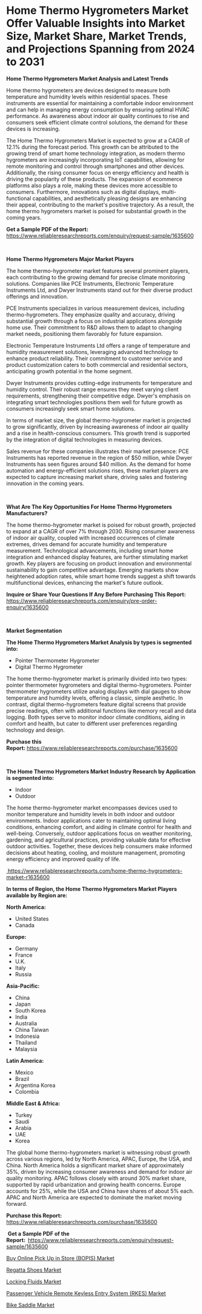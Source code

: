 <p><h1>Home Thermo Hygrometers Market Offer Valuable Insights into Market Size, Market Share, Market Trends, and Projections Spanning from 2024 to 2031</h1></p><p><strong>Home Thermo Hygrometers Market Analysis and Latest Trends</strong></p>
<p><p>Home thermo hygrometers are devices designed to measure both temperature and humidity levels within residential spaces. These instruments are essential for maintaining a comfortable indoor environment and can help in managing energy consumption by ensuring optimal HVAC performance. As awareness about indoor air quality continues to rise and consumers seek efficient climate control solutions, the demand for these devices is increasing.</p><p>The Home Thermo Hygrometers Market is expected to grow at a CAGR of 12.1% during the forecast period. This growth can be attributed to the growing trend of smart home technology integration, as modern thermo hygrometers are increasingly incorporating IoT capabilities, allowing for remote monitoring and control through smartphones and other devices. Additionally, the rising consumer focus on energy efficiency and health is driving the popularity of these products. The expansion of ecommerce platforms also plays a role, making these devices more accessible to consumers. Furthermore, innovations such as digital displays, multi-functional capabilities, and aesthetically pleasing designs are enhancing their appeal, contributing to the market's positive trajectory. As a result, the home thermo hygrometers market is poised for substantial growth in the coming years.</p></p>
<p><strong>Get a Sample PDF of the Report:&nbsp;</strong> <a href="https://www.reliableresearchreports.com/enquiry/request-sample/1635600">https://www.reliableresearchreports.com/enquiry/request-sample/1635600</a></p>
<p>&nbsp;</p>
<p><strong>Home Thermo Hygrometers Major Market Players</strong></p>
<p><p>The home thermo-hygrometer market features several prominent players, each contributing to the growing demand for precise climate monitoring solutions. Companies like PCE Instruments, Electronic Temperature Instruments Ltd, and Dwyer Instruments stand out for their diverse product offerings and innovation.</p><p>PCE Instruments specializes in various measurement devices, including thermo-hygrometers. They emphasize quality and accuracy, driving substantial growth through a focus on industrial applications alongside home use. Their commitment to R&D allows them to adapt to changing market needs, positioning them favorably for future expansion.</p><p>Electronic Temperature Instruments Ltd offers a range of temperature and humidity measurement solutions, leveraging advanced technology to enhance product reliability. Their commitment to customer service and product customization caters to both commercial and residential sectors, anticipating growth potential in the home segment.</p><p>Dwyer Instruments provides cutting-edge instruments for temperature and humidity control. Their robust range ensures they meet varying client requirements, strengthening their competitive edge. Dwyer's emphasis on integrating smart technologies positions them well for future growth as consumers increasingly seek smart home solutions.</p><p>In terms of market size, the global thermo-hygrometer market is projected to grow significantly, driven by increasing awareness of indoor air quality and a rise in health-conscious consumers. This growth trend is supported by the integration of digital technologies in measuring devices. </p><p>Sales revenue for these companies illustrates their market presence: PCE Instruments has reported revenue in the region of $50 million, while Dwyer Instruments has seen figures around $40 million. As the demand for home automation and energy-efficient solutions rises, these market players are expected to capture increasing market share, driving sales and fostering innovation in the coming years.</p></p>
<p>&nbsp;</p>
<p><strong>What Are The Key Opportunities For Home Thermo Hygrometers Manufacturers?</strong></p>
<p><p>The home thermo-hygrometer market is poised for robust growth, projected to expand at a CAGR of over 7% through 2030. Rising consumer awareness of indoor air quality, coupled with increased occurrences of climate extremes, drives demand for accurate humidity and temperature measurement. Technological advancements, including smart home integration and enhanced display features, are further stimulating market growth. Key players are focusing on product innovation and environmental sustainability to gain competitive advantage. Emerging markets show heightened adoption rates, while smart home trends suggest a shift towards multifunctional devices, enhancing the market's future outlook.</p></p>
<p><strong>Inquire or Share Your Questions If Any Before Purchasing This Report:</strong> <a href="https://www.reliableresearchreports.com/enquiry/pre-order-enquiry/1635600">https://www.reliableresearchreports.com/enquiry/pre-order-enquiry/1635600</a></p>
<p>&nbsp;</p>
<p><strong>Market Segmentation</strong></p>
<p><strong>The Home Thermo Hygrometers Market Analysis by types is segmented into:</strong></p>
<p><ul><li>Pointer Thermometer Hygrometer</li><li>Digital Thermo Hygrometer</li></ul></p>
<p><p>The home thermo-hygrometer market is primarily divided into two types: pointer thermometer hygrometers and digital thermo-hygrometers. Pointer thermometer hygrometers utilize analog displays with dial gauges to show temperature and humidity levels, offering a classic, simple aesthetic. In contrast, digital thermo-hygrometers feature digital screens that provide precise readings, often with additional functions like memory recall and data logging. Both types serve to monitor indoor climate conditions, aiding in comfort and health, but cater to different user preferences regarding technology and design.</p></p>
<p><strong>Purchase this Report:&nbsp;</strong><a href="https://www.reliableresearchreports.com/purchase/1635600">https://www.reliableresearchreports.com/purchase/1635600</a></p>
<p>&nbsp;</p>
<p><strong>The Home Thermo Hygrometers Market Industry Research by Application is segmented into:</strong></p>
<p><ul><li>Indoor</li><li>Outdoor</li></ul></p>
<p><p>The home thermo-hygrometer market encompasses devices used to monitor temperature and humidity levels in both indoor and outdoor environments. Indoor applications cater to maintaining optimal living conditions, enhancing comfort, and aiding in climate control for health and well-being. Conversely, outdoor applications focus on weather monitoring, gardening, and agricultural practices, providing valuable data for effective outdoor activities. Together, these devices help consumers make informed decisions about heating, cooling, and moisture management, promoting energy efficiency and improved quality of life.</p></p>
<p><a href="https://www.reliableresearchreports.com/home-thermo-hygrometers-market-r1635600">&nbsp;https://www.reliableresearchreports.com/home-thermo-hygrometers-market-r1635600</a></p>
<p><strong>In terms of Region, the Home Thermo Hygrometers Market Players available by Region are:</strong></p>
<p>
    <p> <strong> North America: </strong>
        <ul>
            <li>United States</li>
            <li>Canada</li>
        </ul>
        </p> 
    <p> <strong> Europe: </strong>
        <ul>
            <li>Germany</li>
            <li>France</li>
            <li>U.K.</li>
            <li>Italy</li>
            <li>Russia</li>
        </ul>
        </p> 
    <p> <strong> Asia-Pacific: </strong>
        <ul>
            <li>China</li>
            <li>Japan</li>
            <li>South Korea</li>
            <li>India</li>
            <li>Australia</li>
            <li>China Taiwan</li>
            <li>Indonesia</li>
            <li>Thailand</li>
            <li>Malaysia</li>
        </ul>
        </p> 
    <p> <strong> Latin America: </strong>
        <ul>
            <li>Mexico</li>
            <li>Brazil</li>
            <li>Argentina Korea</li>
            <li>Colombia</li>
        </ul>
        </p> 
    <p> <strong> Middle East & Africa: </strong>
        <ul>
            <li>Turkey</li>
            <li>Saudi</li>
            <li>Arabia</li>
            <li>UAE</li>
            <li>Korea</li>
        </ul>
    </p>
    </p>
<p><p>The global home thermo-hygrometers market is witnessing robust growth across various regions, led by North America, APAC, Europe, the USA, and China. North America holds a significant market share of approximately 35%, driven by increasing consumer awareness and demand for indoor air quality monitoring. APAC follows closely with around 30% market share, supported by rapid urbanization and growing health concerns. Europe accounts for 25%, while the USA and China have shares of about 5% each. APAC and North America are expected to dominate the market moving forward.</p></p>
<p><strong>Purchase this Report: </strong><a href="https://www.reliableresearchreports.com/purchase/1635600">https://www.reliableresearchreports.com/purchase/1635600</a></p>
<p>&nbsp;<strong>Get a Sample PDF of the Report:&nbsp;&nbsp;</strong><a href="https://www.reliableresearchreports.com/enquiry/request-sample/1635600">https://www.reliableresearchreports.com/enquiry/request-sample/1635600</a></p>
<p><strong></strong></p>
<p><p><a href="https://medium.com/@sleepman642/buy-online-pick-up-in-store-bopis-market-size-is-growing-at-cagr-of-12-and-this-report-covers-b525674c4d09">Buy Online Pick Up in Store (BOPIS) Market</a></p><p><a href="https://issuu.com/reportprime-2/docs/regatta-shoes-market-size-2030.pptx_adaeb5bbf09b7c">Regatta Shoes Market</a></p><p><a href="https://github.com/RuthLucas64/Market-Research-Report-List-1/blob/main/locking-fluids-market.md">Locking Fluids Market</a></p><p><a href="https://medium.com/@sleepman642/evaluating-global-passenger-vehicle-remote-keyless-entry-system-rkes-market-trends-and-growth-c155eaa7e890?postPublishedType=repub">Passenger Vehicle Remote Keyless Entry System (RKES) Market</a></p><p><a href="https://issuu.com/reportprime-2/docs/bike-saddle-market-size-2030.pptx_db5ac906818724">Bike Saddle Market</a></p></p>